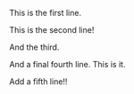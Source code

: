 This is the first line.

This is the second line!

And the third.

And a final fourth line. This is it.

Add a fifth line!!



